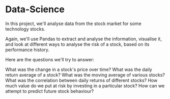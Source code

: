 # Data-Science

In this project, we'll analyse data from the stock market for some technology stocks.

Again, we'll use Pandas to extract and analyse the information, visualise it, and look at different ways to analyse the risk of a stock, based on its performance history.

Here are the questions we'll try to answer:

What was the change in a stock's price over time?
What was the daily return average of a stock?
What was the moving average of various stocks?
What was the correlation between daily returns of different stocks?
How much value do we put at risk by investing in a particular stock?
How can we attempt to predict future stock behaviour?
